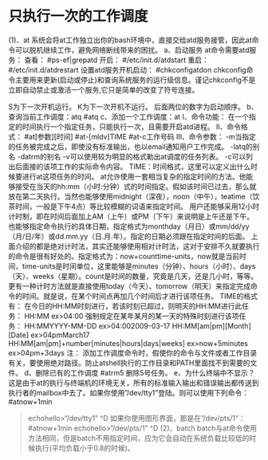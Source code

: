 # 只执行一次的工作调度


(1)、at
	系统会将at工作独立出你的bash环境中，直接交给atd服务接管，因此at命令可以脱机继续工作，避免网络断线带来的困扰。
a、启动服务
at命令需要atd服务：
查看：
#ps-ef|grepatd
开启：
#/etc/init.d/atdstart
重启：
#/etc/init.d/atdrestart
设置atd服务开机启动：
#chkconfigatdon
chkconfig命令主要用来更新(启动或停止)和查询系统服务的运行级信息。谨记chkconfig不是立即自动禁止或激活一个服务,它只是简单的改变了符号连接。

S为下一次开机运行。
K为下一次开机不运行。
后面两位的数字为启动顺序。
b、查询当前工作调度：atq
#atq
c、添加一个工作调度：at
Ⅰ、命令功能：
在一个指定的时间执行一个指定任务，只能执行一次，且需要开启atd进程。
Ⅱ、命令格式：
#at[参数][时间]
#at-[mldv]TIME
#at-c工作号码
Ⅲ、命令参数：
-m当指定的任务被完成之后，即使没有标准输出，也以email通知用户工作完成。
-latq的别名
-datrm的别名
-v可以使用较为明显的格式勒出at调度的任务列表。
-c可以列出后面接的该项工作的实际命令内容。
TIME：时间格式，这里可以定义出什么时候要进行at这项任务的时间。
	at允许使用一套相当复杂的指定时间的方法。他能够接受在当天的hh:mm（小时:分钟）式的时间指定。假如该时间已过去，那么就放在第二天执行。当然也能够使用midnight（深夜），noon（中午），teatime（饮茶时间，一般是下午4点）等比较模糊的词语来指定时间。	用户还能够采用12小时计时制，即在时间后面加上AM（上午）或PM（下午）来说明是上午还是下午。也能够指定命令执行的具体日期，指定格式为monthday（月日）或mm/dd/yy（月/日/年）或dd.mm.yy（日.月.年）。指定的日期必须跟在指定时间的后面。
	上面介绍的都是绝对计时法，其实还能够使用相对计时法，这对于安排不久就要执行的命令是很有好处的。指定格式为：now+counttime-units，now就是当前时间，time-units是时间单位，这里能够是minutes（分钟）、hours（小时）、days（天）、weeks（星期）。count是时间的数量，究竟是几天，还是几小时，等等。更有一种计时方法就是直接使用today（今天）、tomorrow（明天）来指定完成命令的时间。就是说，在某个时间点再加几个时间后才进行该项任务。
TIME的格式有：
在今日的HH:MM时刻进行，若该时刻已超过，则明天的HH:MM进行此任务：
HH:MM								ex>04:00
强制规定在某年某月的某一天的特殊时刻进行该项任务：
HH:MMYYYY-MM-DD				ex>04:002009-03-17
HH:MM[am|pm][Month][Date]		ex>04pmMarch17
HH:MM[am|pm]+number[minutes|hours|days|weeks]
ex>now+5minutes
ex>04pm+3days
注：
	添加工作调度命令时，假使你的命令与文件或者工作目录有关，要使用绝对路径。防止atshell执行的工作目录和PATH里面找不到需要的文件。
d、删除已有的工作调度
#atrm5
删除5号任务。
e、为什么终端中不显示？
	这是由于at的执行与终端机的环境无关，所有的标准输入输出和错误输出都传送到执行者的mailbox中去了。如果你使用”/dev/tty1”登陆。则可以使用下列命令：
#atnow+1min
>echohello>“/dev/tty1”
>^D
如果你使用图形界面，那是在”/dev/pts/1”：
#atnow+1min
>echohello>“/dev/pts/1”
>^D
(2)、batch
batch与at命令使用方法相同，但是batch不用指定时间，应为它会自动在系统负载比较低的时候执行(平均负载小于0.8的时候)。
